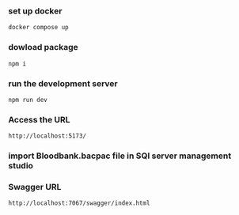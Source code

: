 ### set up docker

```
docker compose up
```

### dowload package

```
npm i
```

### run the development server

```
npm run dev
```

### Access the URL

```
http://localhost:5173/
```

### import Bloodbank.bacpac file in SQl server management studio

### Swagger URL

```
http://localhost:7067/swagger/index.html
```
